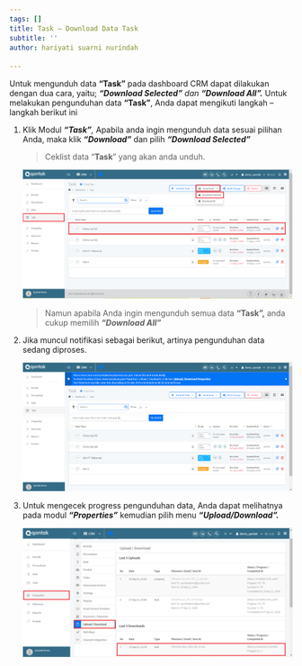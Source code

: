 ```yaml
---
tags: []
title: Task – Download Data Task
subtitle: ''
author: hariyati suarni nurindah

---
```

Untuk mengunduh data **“Task”** pada dashboard CRM dapat dilakukan dengan dua cara, yaitu; **_“Download Selected”_** _dan **“Download All”.**_ Untuk melakukan pengunduhan data **“Task”**, Anda dapat mengikuti langkah – langkah berikut ini

1. Klik Modul **_“Task”_**_,_ Apabila anda ingin mengunduh data sesuai pilihan Anda, maka klik **_“Download”_** dan pilih **_“Download Selected”_**

   > Ceklist data “**Task**” yang akan anda unduh.

   ![](/uploads/downloadtask1.PNG)

   > Namun apabila Anda ingin mengunduh semua data **“Task”,** anda cukup memilih **_“Download All”_**
2. Jika muncul notifikasi sebagai berikut, artinya pengunduhan data sedang diproses.

   ![](/uploads/downloadtask2.PNG)
3. Untuk mengecek progress pengunduhan data, Anda dapat melihatnya pada modul **_“Properties”_** kemudian pilih menu **_“Upload/Download”._**

   ![](/uploads/downloadtask3.PNG)